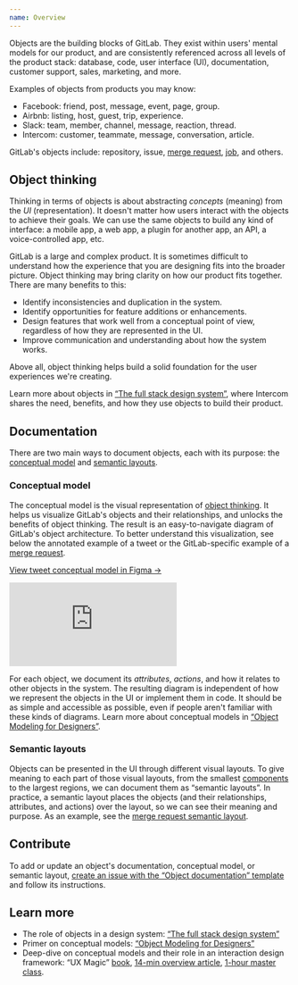 ```yaml
---
name: Overview
---
```


Objects are the building blocks of GitLab. They exist within users' mental models for our product, and are consistently referenced across all levels of the product stack: database, code, user interface (UI), documentation, customer support, sales, marketing, and more.

Examples of objects from products you may know:

* Facebook: friend, post, message, event, page, group.
* Airbnb: listing, host, guest, trip, experience.
* Slack: team, member, channel, message, reaction, thread.
* Intercom: customer, teammate, message, conversation, article.

GitLab's objects include: repository, issue, [merge request](/objects/merge-request), [job](/objects/job), and others.

## Object thinking

Thinking in terms of objects is about abstracting _concepts_ (meaning) from the _UI_ (representation). It doesn't matter how users interact with the objects to achieve their goals. We can use the same objects to build any kind of interface: a mobile app, a web app, a plugin for another app, an API, a voice-controlled app, etc.

GitLab is a large and complex product. It is sometimes difficult to understand how the experience that you are designing fits into the broader picture. Object thinking may bring clarity on how our product fits together. There are many benefits to this:

* Identify inconsistencies and duplication in the system.
* Identify opportunities for feature additions or enhancements.
* Design features that work well from a conceptual point of view, regardless of how they are represented in the UI.
* Improve communication and understanding about how the system works.

Above all, object thinking helps build a solid foundation for the user experiences we're creating.

Learn more about objects in [“The full stack design system”](https://www.intercom.com/blog/the-full-stack-design-system/), where Intercom shares the need, benefits, and how they use objects to build their product.

## Documentation

There are two main ways to document objects, each with its purpose: the [conceptual model](#conceptual-model) and [semantic layouts](#semantic-layouts).

### Conceptual model

The conceptual model is the visual representation of [object thinking](#object-thinking). It helps us visualize GitLab's objects and their relationships, and unlocks the benefits of object thinking. The result is an easy-to-navigate diagram of GitLab's object architecture. To better understand this visualization, see below the annotated example of a tweet or the GitLab-specific example of a [merge request](/objects/merge-request#conceptual-model).

[View tweet conceptual model in Figma →](https://www.figma.com/file/J68bePHXIN5OPWqaFFY9ri/Conceptual-model?node-id=51%3A18)

<div class="figma-embed" aria-label="Example conceptual model diagram connecting objects, along with their attributes and actions, to the primary tweet object. Each element is annotated with an explanation of the diagram's visual and written language." role="img">
  <iframe frameborder="0" src="https://www.figma.com/embed?embed_host=share&url=https%3A%2F%2Fwww.figma.com%2Ffile%2FJ68bePHXIN5OPWqaFFY9ri%2FConceptual-model%3Fnode-id%3D5823%253A553" allowfullscreen></iframe>
</div>

For each object, we document its _attributes_, _actions_, and how it relates to other objects in the system. The resulting diagram is independent of how we represent the objects in the UI or implement them in code. It should be as simple and accessible as possible, even if people aren't familiar with these kinds of diagrams. Learn more about conceptual models in [“Object Modeling for Designers”](https://medium.com/@hpadkisson/object-modeling-for-designers-an-introduction-7871bdcf8baf).

### Semantic layouts

Objects can be presented in the UI through different visual layouts. To give meaning to each part of those visual layouts, from the smallest [components](/components) to the largest regions, we can document them as “semantic layouts”. In practice, a semantic layout places the objects (and their relationships, attributes, and actions) over the layout, so we can see their meaning and purpose. As an example, see the [merge request semantic layout](/objects/merge-request#semantic-layout).

## Contribute

To add or update an object's documentation, conceptual model, or semantic layout, [create an issue with the “Object documentation” template](https://gitlab.com/gitlab-org/gitlab-services/design.gitlab.com/-/issues/new?issuable_template=Object%20documentation) and follow its instructions.

## Learn more

* The role of objects in a design system: [“The full stack design system”](https://www.intercom.com/blog/the-full-stack-design-system/)
* Primer on conceptual models: [“Object Modeling for Designers”](https://medium.com/@hpadkisson/object-modeling-for-designers-an-introduction-7871bdcf8baf)
* Deep-dive on conceptual models and their role in an interaction design framework: “UX Magic” [book](https://www.amazon.com/UX-Magic-Daniel-Rosenberg-ebook/dp/B083QJ8RZ2), [14-min overview article](https://medium.com/the-interaction-design-foundation/the-magic-of-semantic-interaction-design-1864ccafdc51), [1-hour master class](https://www.youtube.com/watch?v=CXkpjzEaHpU).
